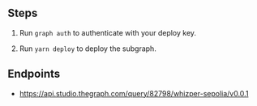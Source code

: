 ## Steps

1. Run `graph auth` to authenticate with your deploy key.

2. Run `yarn deploy` to deploy the subgraph.

## Endpoints

-   https://api.studio.thegraph.com/query/82798/whizper-sepolia/v0.0.1
